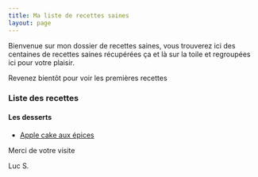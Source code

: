 ---title: Ma liste de recettes saineslayout: page---Bienvenue sur mon dossier de recettes saines, vous  trouverez ici  des centaines de recettes saines récupérées  ça  et là sur la  toile  et regroupées ici pour  votre plaisir.Revenez bientôt pour  voir les premières recettes### Liste des recettes #### Les desserts * [Apple cake aux épices](https://lucsj.github.io/recettes/apple-cake-aux-epices/)Merci de votre visiteLuc S.